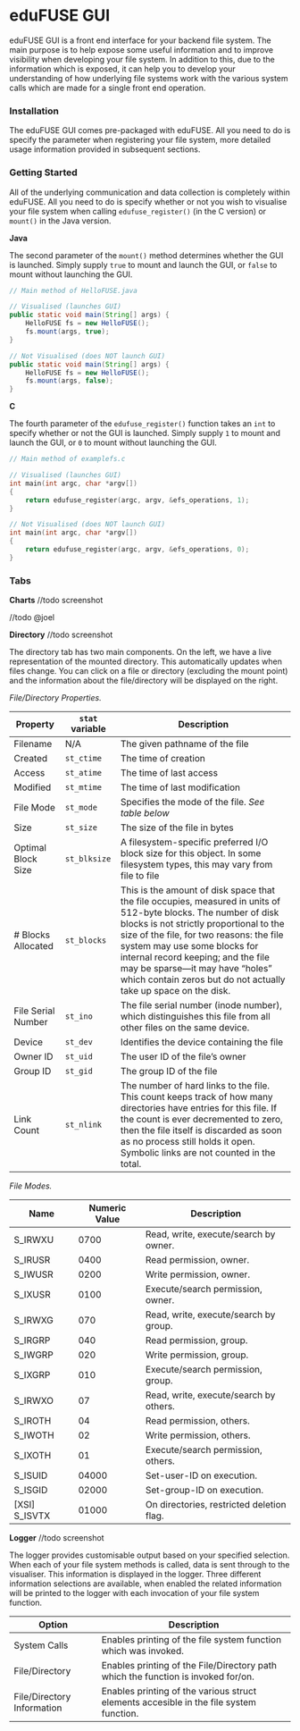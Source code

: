 # eduFUSE GUI
eduFUSE GUI is a front end interface for your backend file system. The main purpose is to help expose some useful information and to improve visibility when developing your file system. In addition to this, due to the information which is exposed, it can help you to develop your understanding of how underlying file systems work with the various system calls which are made for a single front end operation. 

### Installation
The eduFUSE GUI comes pre-packaged with eduFUSE. All you need to do is specify the parameter when registering your file system, more detailed usage information provided in subsequent sections.

### Getting Started
All of the underlying communication and data collection is completely within eduFUSE. All you need to do is specify whether or not you wish to visualise your file system when calling `edufuse_register()` (in the C version) or `mount()` in the Java version. 

**Java**

The second parameter of the `mount()` method determines whether the GUI is launched. Simply supply `true` to mount and launch the GUI, or `false` to mount without launching the GUI.

```java
// Main method of HelloFUSE.java

// Visualised (launches GUI)
public static void main(String[] args) {
	HelloFUSE fs = new HelloFUSE();
	fs.mount(args, true);
}

// Not Visualised (does NOT launch GUI)
public static void main(String[] args) {
	HelloFUSE fs = new HelloFUSE();
	fs.mount(args, false);
}
```

**C**

The fourth parameter of the `edufuse_register()` function takes an `int` to specify whether or not the GUI is launched. Simply supply `1` to mount and launch the GUI, or `0` to mount without launching the GUI.
	
```c
// Main method of examplefs.c

// Visualised (launches GUI)
int main(int argc, char *argv[])
{
    return edufuse_register(argc, argv, &efs_operations, 1);
}

// Not Visualised (does NOT launch GUI)
int main(int argc, char *argv[])
{
    return edufuse_register(argc, argv, &efs_operations, 0);
}
```

### Tabs

**Charts**
//todo screenshot

//todo @joel

**Directory**
//todo screenshot

The directory tab has two main components. On the left, we have a live representation of the mounted directory. This automatically updates when files change. You can click on a file or directory (excluding the mount point) and the information about the file/directory will be displayed on the right. 

*File/Directory Properties.*

| Property           	| `stat` variable 	| Description                                                                 
|--------------------	|-----------------	|------------------------------------------------------------------------------------------------------------------------------------------------------------------------------------------------------------------------------------------------------------------------------------------------------------------------------------------------------------------------------------	|
| Filename           	| N/A             	| The given pathname of the file                                                                                                                                                                                                                                                                                                                                                     	|
| Created            	| `st_ctime`      	| The time of creation                                                                                                                                                                                                                                                                                                                                                               	|
| Access             	| `st_atime`      	| The time of last access                                                                                                                                                                                                                                                                                                                                                            	|
| Modified           	| `st_mtime`      	| The time of last modification                                                                                                                                                                                                                                                                                                                                                      	|
| File Mode          	| `st_mode`       	| Specifies the mode of the file. *See table below*                                                                                                                                                                                                                                                                                                                                  	|
| Size               	| `st_size`       	| The size of the file in bytes                                                                                                                                                                                                                                                                                                                                                      	|
| Optimal Block Size 	| `st_blksize`    	| A filesystem-specific preferred I/O block size for this object. In some filesystem types, this may vary from file to file                                                                                                                                                                                                                                                          	|
| # Blocks Allocated 	| `st_blocks`     	| This is the amount of disk space that the file occupies, measured in units of 512-byte blocks. The number of disk blocks is not strictly proportional to the size of the file, for two reasons: the file system may use some blocks for internal record keeping; and the file may be sparse—it may have “holes” which contain zeros but do not actually take up space on the disk. 	|
| File Serial Number 	| `st_ino`        	| The file serial number (inode number), which distinguishes this file from all other files on the same device.                                                                                                                                                                                                                                                                      	|
| Device             	| `st_dev`        	| Identifies the device containing the file                                                                                                                                                                                                                                                                                                                                          
| Owner ID           	| `st_uid`        	| The user ID of the file’s owner                                                                                                                                                                                                                                                                                                                                                    	|
| Group ID           	| `st_gid`        	| The group ID of the file                                                                                                                                                                                                                                                                                                                                                           	|
| Link Count         	| `st_nlink`      	| The number of hard links to the file. This count keeps track of how many directories have entries for this file. If the count is ever decremented to zero, then the file itself is discarded as soon as no process still holds it open. Symbolic links are not counted in the total.                                                                                               	|

*File Modes.*

|Name|Numeric Value|Description|
|--- |--- |--- |
|S_IRWXU|0700|Read, write, execute/search by owner.|
|S_IRUSR|0400|Read permission, owner.|
|S_IWUSR|0200|Write permission, owner.|
|S_IXUSR|0100|Execute/search permission, owner.|
|S_IRWXG|070|Read, write, execute/search by group.|
|S_IRGRP|040|Read permission, group.|
|S_IWGRP|020|Write permission, group.|
|S_IXGRP|010|Execute/search permission, group.|
|S_IRWXO|07|Read, write, execute/search by others.|
|S_IROTH|04|Read permission, others.|
|S_IWOTH|02|Write permission, others.|
|S_IXOTH|01|Execute/search permission, others.|
|S_ISUID|04000|Set-user-ID on execution.|
|S_ISGID|02000|Set-group-ID on execution.|
|[XSI]  S_ISVTX|01000|On directories, restricted deletion flag.|


**Logger** 
//todo screenshot

The logger provides customisable output based on your specified selection. When each of your file system methods is called, data is sent through to the visualiser. This information is displayed in the logger. Three different information selections are available, when enabled the related information will be printed to the logger with each invocation of your file system function.

| Option | Description |
| --- | --- |
| System Calls | Enables printing of the file system function which was invoked.|
| File/Directory | Enables printing of the File/Directory path which the function is invoked for/on. |
| File/Directory Information | Enables printing of the various struct elements accesible in the file system function. |
